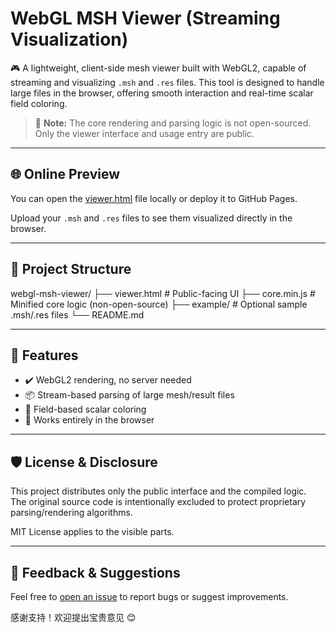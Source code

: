 
# WebGL MSH Viewer (Streaming Visualization)

🎮 A lightweight, client-side mesh viewer built with WebGL2, capable of streaming and visualizing `.msh` and `.res` files. This tool is designed to handle large files in the browser, offering smooth interaction and real-time scalar field coloring.

> 🚫 **Note:** The core rendering and parsing logic is not open-sourced. Only the viewer interface and usage entry are public.

---

## 🌐 Online Preview

You can open the [viewer.html](./viewer.html) file locally or deploy it to GitHub Pages.

Upload your `.msh` and `.res` files to see them visualized directly in the browser.

---

## 📂 Project Structure

webgl-msh-viewer/
├── viewer.html # Public-facing UI
├── core.min.js # Minified core logic (non-open-source)
├── example/ # Optional sample .msh/.res files
└── README.md


---

## 🚀 Features

- ✔️ WebGL2 rendering, no server needed
- 📦 Stream-based parsing of large mesh/result files
- 🎨 Field-based scalar coloring
- 📁 Works entirely in the browser

---

## 🛡 License & Disclosure

This project distributes only the public interface and the compiled logic.  
The original source code is intentionally excluded to protect proprietary parsing/rendering algorithms.

MIT License applies to the visible parts.

---

## 📩 Feedback & Suggestions

Feel free to [open an issue](https://github.com/lizzyly7/simulation-view/issues) to report bugs or suggest improvements.

感谢支持！欢迎提出宝贵意见 😊
